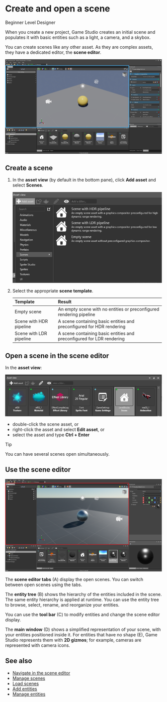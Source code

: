 # Create and open a scene

<span class="label label-doc-level">Beginner</span>
<span class="label label-doc-audience">Level Designer</span>

When you create a new project, Game Studio creates an initial scene and populates it with basic entities such as a light, a camera, and a skybox.

You can create scenes like any other asset. As they are complex assets, they have a dedicated editor, the **scene editor**.

![Initial scene in the scene editor](media/create-a-scene-default-scene.png)

## Create a scene

1. In the **asset view** (by default in the bottom pane), click **Add asset** and select **Scenes**.

    ![Add a scene](media/add-scene.png)

2. Select the appropriate **scene template**.

    Template | Result
    ---------|--------
    Empty scene | An empty scene with no entities or preconfigured rendering pipeline
    Scene with HDR pipeline | A scene containing basic entities and preconfigured for HDR rendering
    Scene with LDR pipeline | A scene containing basic entities and preconfigured for LDR rendering

## Open a scene in the scene editor

In the **asset view**:

![Select a scene in the asset view](media/open-scene-from-asset-view.png)

* double-click the scene asset, or
* right-click the asset and select **Edit asset**, or 
* select the asset and type **Ctrl + Enter**

> [!TIP]
> You can have several scenes open simultaneously.

## Use the scene editor

![Scene editor](media/create-a-scene-default-scene-editor.jpg)

The **scene editor tabs** (A) display the open scenes. You can switch between open scenes using the tabs.

The **entity tree** (B) shows the hierarchy of the entities included in the scene. The same entity hierarchy is applied at runtime. You can use the entity tree to browse, select, rename, and reorganize your entities.

You can use the **tool bar** (C) to modify entities and change the scene editor display.

The **main window** (D) shows a simplified representation of your scene, with your entities positioned inside it. For entities that have no shape (E), Game Studio represents them with **2D gizmos**; for example, cameras are represented with camera icons.

## See also

* [Navigate in the scene editor](navigate-in-the-scene-editor.md)
* [Manage scenes](manage-scenes.md)
* [Load scenes](load-scenes.md)
* [Add entities](add-entities.md)
* [Manage entities](manage-entities.md)